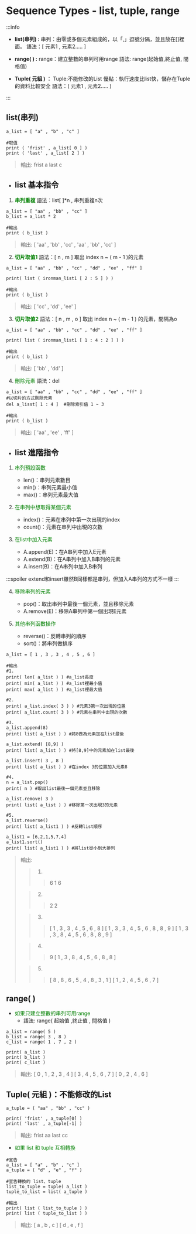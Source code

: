 # Sequence Types - list, tuple, range

:::info
- **list(串列) :** 
串列：由零或多個元素組成的，以「,」逗號分隔，並且放在[]裡面。
語法：[ 元素1 , 元素2..... ]

- **range( ) :**
range：建立整數的串列可用range
語法: range(起始值,終止值, 間格值)

- **Tuple( 元組 ) ：**
Tuple:不能修改的List
優點：執行速度比list快，儲存在Tuple的資料比較安全
語法：( 元素1 , 元素2..... )

:::

## list(串列)

```python=
a_list = [ "a" , "b" , "c" ]

#取值
print ( 'frist' , a_list[ 0 ] )
print ( 'last' , a_list[ 2 ] )

```

>輸出:
frist a
last c

* ## list 基本指令

1. <font color = green > **串列重複** </font>
語法：list[ ]*n , 串列重複n次

```python=
a_list = [ "aa" , "bb" , "cc" ]
b_list = a_list * 2

#輸出
print ( b_list )

```

>輸出:
[ 'aa' , 'bb' , 'cc' , 'aa' , 'bb' , 'cc' ]

2. <font color = green > **切片取值1** </font>
語法：[ n , m ] 取出 index n ~ ( m - 1 )的元素

```python=
a_list = [ "aa" , "bb" , "cc" , "dd" , "ee" , "ff" ]

print( list ( ironman_list1 [ 2 : 5 ] ) )

#輸出
print ( b_list )

```

>輸出:
[ 'cc' , 'dd' , 'ee' ]

3. <font color = green > **切片取值2** </font>
語法：[ n , m , o ] 取出 index n ~ ( m - 1 ) 的元素，間隔為o

```python=
a_list = [ "aa" , "bb" , "cc" , "dd" , "ee" , "ff" ]

print( list ( ironman_list1 [ 1 : 4 : 2 ] ) )

#輸出
print ( b_list )

```

>輸出:
[ 'bb' , 'dd' ]

4. <font color = green>刪除元素</font>
語法：del

```python=
a_list = [ "aa" , "bb" , "cc" , "dd" , "ee" , "ff" ]
#以切片的方式刪除元素
del a_lisst[ 1 : 4 ]  #刪除索引值 1 ~ 3

#輸出
print ( b_list )

```

>輸出:
[ 'aa' , 'ee' , 'ff' ]

* ## list 進階指令

1.  <font color = green>串列預設函數</font>
    * len()：串列元素數目
    * min()：串列元素最小值
    * max()：串列元素最大值

2.  <font color = green>在串列中想取得某個元素</font>
    * index()：元素在串列中第一次出現的index
    * count()：元素在串列中出現的次數

3. <font color = green>在list中加入元素</font>
    * A.append(E)：在A串列中加入E元素
    * A.extend(B)：在A串列中加入B串列的元素
    * A.insert(B)：在A串列中加入B串列

:::spoiler
extend和insert雖然B同樣都是串列，但加入A串列的方式不一樣
:::

4. <font color = green>移除串列的元素</font>
    * pop()：取出串列中最後一個元素，並且移除元素
    * A.remove(E)：移除A串列中第一個出現E元素

5. <font color = green>其他串列函數操作</font>
    * reverse()：反轉串列的順序
    * sort()：將串列做排序

```python=
a_list = [ 1 , 3 , 3 , 4 , 5 , 6 ]

#輸出
#1.
print( len( a_list ) ) #a_list長度
print( min( a_list ) ) #a_list裡最小值
print( max( a_list ) ) #a_list裡最大值

#2.
print( a_list.index( 3 ) ) #元素3第一次出現的位置
print( a_list.count( 3 ) ) #元素在串列中出現的次數

#3.
a_list.append(8)
print( list( a_list ) ) #將8做為元素加在list最後

a_list.extend( [8,9] )
print( list( a_list ) ) #將[8,9]中的元素加在list最後

a_list.insert( 3 , 8 )
print( list( a_list ) ) #在index 3的位置加入元素8 

#4.
n = a_list.pop()
print( n ) #取出list最後一個元素並且移除

a_list.remove( 3 )
print( list( a_list ) ) #移除第一次出現3的元素

#5.
a_list.reverse()
print( list( a_list1 ) ) #反轉list順序

a_list1 = [6,2,1,5,7,4]
a_list1.sort()
print( list( a_list1 ) ) #將list從小到大排列

```

>輸出:
>>1.
>>>6
>>>1
>>>6
>
>>2.
>>>2
>>>2
>
>>3.
>>>[ 1 , 3 , 3 , 4 , 5 , 6 , 8 ]
>>>[ 1 , 3 , 3 , 4 , 5 , 6 , 8 , 8 , 9 ]
>>>[ 1 , 3 , 3 , 8 , 4 , 5 , 6 , 8 , 8 , 9 ]
>
>>4.
>>>9
>>>[ 1 , 3 , 8 , 4 , 5 , 6 , 8 , 8 ]
>
>>5.
>>>[ 8 , 8 , 6 , 5 , 4 , 8 , 3 , 1 ]
>>>[ 1 , 2 , 4 , 5 , 6 , 7 ]

## range( )

* <font color = green>如果只建立整數的串列可用range</font>
    * 語法: range( 起始值 ,終止值 , 間格值 )

```python=
a_list = range( 5 )
b_list = range( 3 , 8 )
c_list = range( 1 , 7 , 2 )

print( a_list )
print( b_list )
print( c_list )

```

>輸出:
>[ 0 , 1 , 2 , 3 , 4 ]
>[ 3 , 4 , 5 , 6 , 7 ]
>[ 0 , 2 , 4 , 6 ]

## Tuple( 元組 )：不能修改的List

```python=
a_tuple = ( "aa" , "bb" , "cc" )

print( 'frist' , a_tuple[0] )
print( 'last' , a_tuple[-1] )
```

>輸出:
>frist aa
>last cc

* <font color = green>如果 list 和 tuple 互相轉換</font>

```python=
#宣告
a_list = [ "a" , "b" , "c" ]
a_tuple = ( "d" , "e" , "f" )

#宣告轉換的 list、tuple
list_to_tuple = tuple( a_list )
tuple_to_list = list( a_tuple )

#輸出
print( list ( list_to_tuple ) )
print( list ( tuple_to_list ) )
```

>輸出:
>[ a , b , c ]
>[ d , e , f ]
